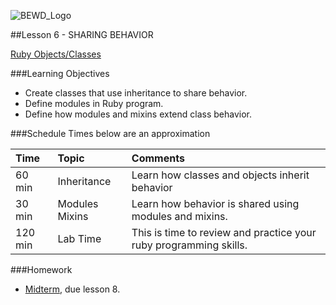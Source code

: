 ![BEWD_Logo](../assets/BEWD_Logo.png)

##Lesson 6 - SHARING BEHAVIOR

[Ruby Objects/Classes](https://github.com/tdyer/ruby-objects)

###Learning Objectives


*	Create classes that use inheritance to share behavior.
*	Define modules in Ruby program.
*	Define how modules and mixins extend class behavior.



###Schedule
Times below are an approximation


| Time        | Topic| Comments |
|:-------------|:-------------------|:-------------------|
| 60 min | Inheritance | Learn how classes and objects inherit behavior  | 
| 30 min | Modules Mixins | Learn how behavior is shared using modules and mixins. |
| 120 min | Lab Time | This is time to review and practice your ruby programming skills.|


###Homework

-	[Midterm](homework/midterm.rb), due lesson 8.




